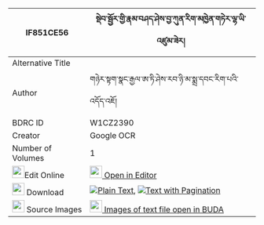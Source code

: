 |IF851CE56|སྡེབ་སྦྱོར་གྱི་རྣམ་བཤད་ཤེས་བྱ་ཀུན་རིག་མཁྱེན་གཏེར་ལྷ་ཡི་འཛུམ་ཟེར། 
| --- | --- 
|Alternative Title |
|Author| གཉེར་སྟག་སྣང་རྒྱལ་ཨ་ཏི་ཤེས་རབ་ཉི་མ་སྨྲ་དབང་རིག་པའི་འདོད་འཇོ།
|BDRC ID | W1CZ2390
|Creator | Google OCR
|Number of Volumes| 1
|<img width="25" src="https://img.icons8.com/color/25/000000/edit-property.png">Edit Online| [<img width="25" src="https://avatars.githubusercontent.com/u/45091458?s=200&v=4"> Open in Editor](http://editor.openpecha.org/IF851CE56)
|<img width="25" src="https://img.icons8.com/fluent/48/000000/download-2.png"/>  Download | [![](https://img.icons8.com/color/20/000000/txt.png)Plain Text](https://github.com/Openpecha/IF851CE56/releases/download/v2/debjor_gyi_namshe_sheja_kunrik_plain_IF851CE56.zip), [![](https://img.icons8.com/color/20/000000/txt.png)Text with Pagination](https://github.com/Openpecha/IF851CE56/releases/download/v2/debjor_gyi_namshe_sheja_kunrik_pages_IF851CE56.zip)
|<img width="25" src="https://img.icons8.com/plasticine/100/000000/pictures-folder.png"/>  Source Images | [<img width="25" src="https://library.bdrc.io/icons/BUDA-small.svg"> Images of text file open in BUDA](https://library.bdrc.io/show/bdr:W1CZ2390)
